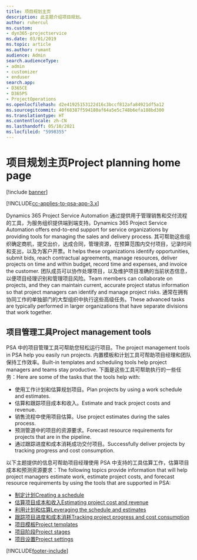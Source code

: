 ```yaml
---
title: 项目规划主页
description: 此主题介绍项目规划。
author: ruhercul
ms.custom:
- dyn365-projectservice
ms.date: 03/01/2019
ms.topic: article
ms.author: rumant
audience: Admin
search.audienceType:
- admin
- customizer
- enduser
search.app:
- D365CE
- D365PS
- ProjectOperations
ms.openlocfilehash: d2e41925153122d16c3bccf812afa84921df5a12
ms.sourcegitcommit: 40f68387f594180af64a5e5c748b6efa188bd300
ms.translationtype: HT
ms.contentlocale: zh-CN
ms.lasthandoff: 05/10/2021
ms.locfileid: "5998355"
---
```

# <a name="project-planning-home-page"></a><span data-ttu-id="6b737-103">项目规划主页</span><span class="sxs-lookup"><span data-stu-id="6b737-103">Project planning home page</span></span>

[!include [banner](../includes/psa-now-project-operations.md)]

[!INCLUDE[cc-applies-to-psa-app-3.x](../includes/cc-applies-to-psa-app-3x.md)]

<span data-ttu-id="6b737-104">Dynamics 365 Project Service Automation 通过提供用于管理销售和交付流程的工具，为服务组织提供端到端支持。</span><span class="sxs-lookup"><span data-stu-id="6b737-104">Dynamics 365 Project Service Automation offers end-to-end support for service organizations by providing tools for managing the sales and delivery process.</span></span> <span data-ttu-id="6b737-105">其可帮助这些组织确定商机，提交出价，达成合同，管理资源，在预算范围内交付项目，记录时间和支出，以及为客户开票。</span><span class="sxs-lookup"><span data-stu-id="6b737-105">It helps these organizations identify opportunities, submit bids, reach contractual agreements, manage resources, deliver projects on time and within budget, record time and expenses, and invoice the customer.</span></span> <span data-ttu-id="6b737-106">团队成员可以协作处理项目，以及维护项目准确的当前状态信息，以便项目经理识别和管理项目风险。</span><span class="sxs-lookup"><span data-stu-id="6b737-106">Team members can collaborate on projects, and they can maintain current, accurate project status information so that project managers can identify and manage project risks.</span></span> <span data-ttu-id="6b737-107">通常在拥有协同工作的单独部门的大型组织中执行这些高级任务。</span><span class="sxs-lookup"><span data-stu-id="6b737-107">These advanced tasks are typically performed in larger organizations that have separate divisions that work together.</span></span>

## <a name="project-management-tools"></a><span data-ttu-id="6b737-108">项目管理工具</span><span class="sxs-lookup"><span data-stu-id="6b737-108">Project management tools</span></span>

<span data-ttu-id="6b737-109">PSA 中的项目管理工具可帮助您轻松运行项目。</span><span class="sxs-lookup"><span data-stu-id="6b737-109">The project management tools in PSA help you easily run projects.</span></span> <span data-ttu-id="6b737-110">内置模板和计划工具可帮助项目经理和团队保持工作效率。</span><span class="sxs-lookup"><span data-stu-id="6b737-110">Built-in templates and scheduling tools help project managers and teams stay productive.</span></span> <span data-ttu-id="6b737-111">下面是这些工具可帮助执行的一些任务：</span><span class="sxs-lookup"><span data-stu-id="6b737-111">Here are some of the tasks that the tools help with:</span></span>

- <span data-ttu-id="6b737-112">使用工作计划和估算规划项目。</span><span class="sxs-lookup"><span data-stu-id="6b737-112">Plan projects by using a work schedule and estimates.</span></span>
- <span data-ttu-id="6b737-113">估算和跟踪项目成本和收入。</span><span class="sxs-lookup"><span data-stu-id="6b737-113">Estimate and track project costs and revenue.</span></span>
- <span data-ttu-id="6b737-114">销售流程中使用项目估算。</span><span class="sxs-lookup"><span data-stu-id="6b737-114">Use project estimates during the sales process.</span></span>
- <span data-ttu-id="6b737-115">预测管道中的项目的资源要求。</span><span class="sxs-lookup"><span data-stu-id="6b737-115">Forecast resource requirements for projects that are in the pipeline.</span></span>
- <span data-ttu-id="6b737-116">通过跟踪进度和成本消耗成功交付项目。</span><span class="sxs-lookup"><span data-stu-id="6b737-116">Successfully deliver projects by tracking progress and cost consumption.</span></span>

<span data-ttu-id="6b737-117">以下主题提供的信息可帮助项目经理使用 PSA 中支持的工具估算工作，估算项目成本和预测资源要求：</span><span class="sxs-lookup"><span data-stu-id="6b737-117">The following topics provide information that will help project managers estimate work, estimate project costs, and forecast resource requirements by using the tools that are supported in PSA:</span></span>

- [<span data-ttu-id="6b737-118">制定计划</span><span class="sxs-lookup"><span data-stu-id="6b737-118">Creating a schedule</span></span>](project-creating.md)
- [<span data-ttu-id="6b737-119">估算项目成本和收入</span><span class="sxs-lookup"><span data-stu-id="6b737-119">Estimating project cost and revenue</span></span>](project-estimating.md)
- [<span data-ttu-id="6b737-120">利用计划和估算</span><span class="sxs-lookup"><span data-stu-id="6b737-120">Leveraging the schedule and estimates</span></span>](project-leveraging.md)
- [<span data-ttu-id="6b737-121">跟踪项目进度和成本消耗</span><span class="sxs-lookup"><span data-stu-id="6b737-121">Tracking project progress and cost consumption</span></span>](project-tracking.md)
- [<span data-ttu-id="6b737-122">项目模板</span><span class="sxs-lookup"><span data-stu-id="6b737-122">Project templates</span></span>](project-templates.md)
- [<span data-ttu-id="6b737-123">项目阶段</span><span class="sxs-lookup"><span data-stu-id="6b737-123">Project stages</span></span>](project-stages.md)
- [<span data-ttu-id="6b737-124">项目设置</span><span class="sxs-lookup"><span data-stu-id="6b737-124">Project settings</span></span>](project-settings.md)


[!INCLUDE[footer-include](../includes/footer-banner.md)]